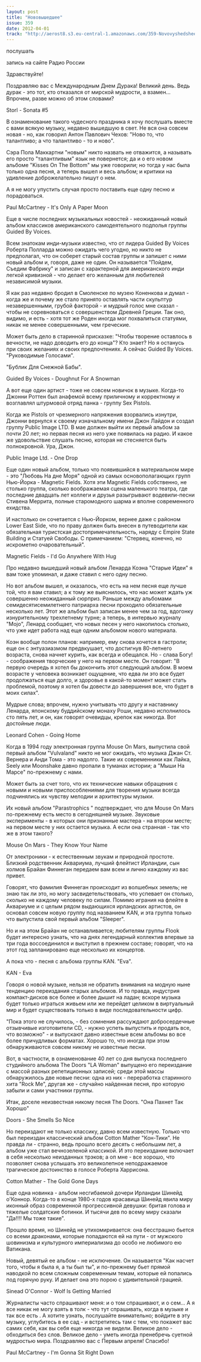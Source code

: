 ```yaml
---
layout: post
title: "Нововышедшее"
issue: 359
date: 2012-04-01
track: "http://aerost8.s3.eu-central-1.amazonaws.com/359-Novovyshedshee.mp3"
---
```


послушать

запись на сайте Радио России

Здравствуйте!

Поздравляю вас с Международным Днем Дурака! Великий день. Ведь дурак - это тот, кто отказался от мирской мудрости, а взамен... Впрочем, разве можно об этом словами?

Storl - Sonata #5

В ознаменование такого чудесного праздника я хочу послушать вместе с вами всякую музыку, недавно вышедшую в свет. Не вся она совсем новая - но, как говорил Антон Павлович Чехов: "Ново то, что талантливо; а что талантливо - то и ново".

Сэра Пола Маккартни "новым" никто назвать не отважится, а называть его просто "талантливым" язык не повернется; да и о его новом альбоме "Kisses On The Bottom" мы уже говорили; но тогда у нас была только одна песня, а теперь вышел и весь альбом; и критики на удивление доброжелательно пишут о нем.

А я не могу упустить случая просто поставить еще одну песню и порадоваться.

Paul McCartney - It's Only A Paper Moon

Еще в числе последних музыкальных новостей - неожиданный новый альбом классиков американского самодеятельного подполья группы Guided By Voices.

Всем знатокам инди-музыки известно, что от лидера Guided By Voices Роберта Полларда можно ожидать чего угодно, но никто не предполагал, что он соберет старый состав группы и запишет с ними новый альбом и, говоря, даже не один. Он называется "Пойдем, Съедим Фабрику" и записан с характерной для американского инди легкой кривизной - что делает его желанным для любителей независимой музыки.

Я как раз недавно бродил в Смоленске по музею Коненкова и думал - когда же и почему же стало принято оставлять части скульптур незавершенными, грубой факторой - и мудрый голос мне сказал - чтобы не соревноваться с совершенством Древней Греции. Так оно, видимо, и есть - хотя тот же Роден иногда мог похвалиться статуями, никак не менее совершенными, чем греческие.

Может быть дело в старинной присказке: "Чтобы творение оставлось в вечности, не надо доводить его до конца"? Кто знает? Но я останусь при своих желаниях и своих предпочтениях. А сейчас Guided By Voices. "Руководимые Голосами".

"Бублик Для Снежной Бабы".

Guided By Voices - Doughnut For A Snowman

А вот еще один артист - тоже не совсем новичок в музыке. Когда-то Джонни Роттен был анафемой всему приличному и корректному и возглавлял штурмовой отряд панка - группу Sex Pistols.

Когда же Pistols от чрезмерного напряжения взорвались изнутри, Джонни вернулся к своему изначальному имени Джон Лайдон и создал группу Public Image LTD. В мае должен выйти их первый альбом за почти 20 лет; но первая песня из него уже появилась на радио. И какое же удовольствие слушать песню, которая не стесняется быть полнокровной. Ура, Джон.

Public Image Ltd. - One Drop

Еще один новый альбом, только что появившийся в материальном мире - это "Любовь На дне Моря" одной из самых основополагающих групп Нью-Йорка - Magnetic Fields. Хотя эти Magnetic Fields собственно, не столько группа, сколько воображаемая сцена маленького театра, где последние двадцать лет коллеги и друзья разыгрывают водевили-песни Стивена Меррита, полные старомодного шарма и вполне современного ехидства.

И настолько он сочетается с Нью-Йорком, вернее даже с районом Lower East Side, что по праву должен быть внесен в путеводители как обязательная туристская достопримечательность, наряду с Empire State Building и Статуей Свободы. С примечанием: "Стервец, конечно, но искрометно очаровательный".

Magnetic Fields - I'd Go Anywhere With Hug

Про недавно вышедший новый альбом Ленарда Коэна "Старые Идеи" я вам тоже упоминал, и даже ставил с него одну песню.

Но вот альбом вышел, и оказалось, что есть на нем песня еще лучше той, что я вам ставил; а к тому же выяснилось, что нас может ждать уж совершенно неожиданный сюрприз. Раньше между альбомами семидесятисемилетнего патриарха песни проходило обязательные несколько лет. Этот же альбом был записан менее чем за год, вдогонку изнурительному трехлетнему турне; а теперь, в интервью журналу "Mojo", Ленард сообщает, что новых песен у него накопилось столько, что уже идет работа над еще одним альбомом нового материала.

Коэн вообще полон планов: например, ему снова хочется в гастроли; еще он с энтуазиазмом предвкушает, что достигнув 80-летнего возраста, снова начнет курить, как всегда и обещался. Но - слава Богу! - соображения творческие у него на первом месте. Он говорит: "В первую очередь я хотел бы докончить этот следующий альбом. В моем возрасте у человека возникает ощущение, что едва ли это все будет продолжаться еще долго, и здоровье в какой-то момент может стать проблемой, поэтому я хотел бы довести до завершения все, что будет в моих силах".

Мудрые слова; впрочем, нужно учитывать что другу и наставнику Ленарда, японскому буддийскому монаху Роши, недавно исполнилось сто пять лет, и он, как говорят очевидцы, крепок как никогда. Вот достойные люди.

Leonard Cohen - Going Home

Когда в 1994 году электронная группа Mouse On Mars, выпустила свой первый альбом "Vulvaland" никто не мог ожидать, что музыка Джан Ст. Вернера и Анди Тома - это надолго. Такие их современники как Лайка, Seely или Moonshake давно пропали в туманах истории; а "Мыши На Марсе" по-прежнему с нами.

Может быть за счет того, что их технические навыки обращения с новыми и новыми приспособлениями для творения музыки всегда подчинялись их чувству мелодии и архитектуры музыки.

Их новый альбом "Parastrophics " подтверждает, что для Mouse On Mars по-прежнему есть место в сегодняшней музыке. Звуковые эксперименты - в которых они признанные мастера - на втором месте; на первом месте у них остается музыка. А если она странная - так что же в этом такого?

Mouse On Mars - They Know Your Name

От электроники - к естественным звукам и природной простоте. Близкий родственник Аквариума, лучший флейтист Ирландии, сын холмов Брайан Финнеган передаем вам всем и лично каждому из вас привет.

Говорят, что фамилия Финнеган происходит из волшебных земель; не знаю так ли это, но могу засвидетельствовать, что успевает он столько, сколько не каждому человеку по силам. Помимо играния на флейте в Аквариуме и с целым рядом выдающихся ирландских артистов, он основал совсем новую группу под названием KAN, и эта группа только что выпустила свой первый альбом "Sleeper".

Но и на этом Брайан не останавливается; любителям группы Flook будет интересно узнать, что на днях легендарный коллектив впервые за три года воссоединился и выступил в прежнем составе; говорят, что на этот год запланировано еще несколько их концертов.

А пока что - песня с альбома группы KAN. "Eva".

KAN - Eva

Говоря о новой музыке, нельзя не обратить внимания на модную ныне тенденцию переиздания старых альбомов. И то правда, индустрия компакт-дисков все более и более дышит на ладан; вскоре музыка будет только играться живьем или же перейдет целиком в виртуальный мир и будет существовать только в виде последовательности цифр.

"Пока этого не случилось, - без сомнения рассуждают добросердечные отзывчивые изготовители CD, - нужно успеть выпустить и продать все, что возможно" - и выпускают давно известные всем альбомы во все более причудливых форматах. Хорошо то, что иногда при этом обнаруживаются совсем никому не известные песни.

Вот, в частности, в ознаменование 40 лет со дня выпуска последнего студийного альбома The Doors "LA Woman" выпущено его переиздание с массой разных репетиционных записей; среди этой массы обнаружилось две новые песни: одна из них - переработка старинного хита "Rock Me", другая же - случайно найденная песня, про которую забыли и сами участники группы.

Итак, доселе неизвестная никому песня The Doors. "Она Пахнет Так Хорошо"

Doors - She Smells So Nice

Но переиздают не только классику, давно всем известную. Только что был переиздан классический альбом Cotton Mather "Кон-Тики". Не правда ли - странно, ведь прошло всего десять с небольшим лет, а альбом уже стал вечнозеленой классикой. И это переиздание включает в себя несколько неизданных трэков; а оп мне - все хорошо, что позволяет снова услышать это великолепное неподражаемое трагическое достоинство в голосе Роберта Харрисона.

Cotton Mather - The Gold Gone Days

Еще одна новинка - альбом несгибаемой дочери Ирландии Шинейд о'Коннор. Когда-то в конце 1980-х годов красавица Шинейд явила миру иконный образ современной прогрессивной девушки: бритая голова и тяжелые солдатские ботинки. И тысячи дев по всему миру сказали "Да!!!! Мы тоже такие".

Прошло время, но Шинейд не утихомиривается: она бесстрашно бьется со всеми драконами, которые попадаются ей на пути - от мужского шовинизма и культурного империализма до особо не любимого ею Ватикана.

Новый, девятый ее альбом - не исключение. Он называется "Как насчет того, чтобы я была я, а ты был ты", и по-прежнему бьет прямой наводкой по всем сложным современным темам, которые ей попались под горячую руку. И делает она это порою с удивительной грацией.

Sinead O'Connor - Wolf Is Getting Married

Журналисты часто спрашивают меня: и о том спрашивают, и о сем... А я все никак не могу взять в толк - что тут спрашивать, когда в музыке и так все есть . А хотите узнать, послушайте внимательно; войдите в эту музыку, углубитесь в ее сад - и встретитесь там с тем, что покажет вас самих себя, как вы себя еще никогда не видели. Великое дело - обходиться без слов. Великое дело - уметь иногда пренебречь суетной мудростью мира. Поздравляю вас с Первым апреля! Спасибо!

Paul McCartney - I'm Gonna Sit Right Down

